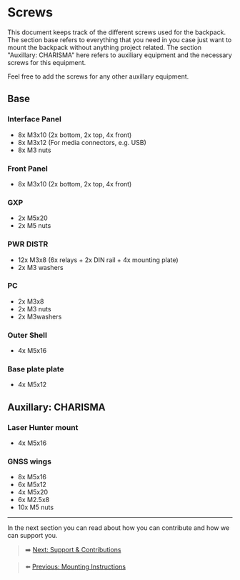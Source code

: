 # Screws

This document keeps track of the different screws used for the backpack. The section base refers to everything that you need in you case just want to mount the backpack without anything project related.
The section "Auxillary: CHARISMA" here refers to auxiliary equipment and the necessary screws for this equipment. 

Feel free to add the screws for any other auxillary equipment.

## Base

### Interface Panel
* 8x M3x10 (2x bottom, 2x top, 4x front)
* 8x M3x12 (For media connectors, e.g. USB)
* 8x M3 nuts

### Front Panel
* 8x M3x10 (2x bottom, 2x top, 4x front)

### GXP
* 2x M5x20 
* 2x M5 nuts

### PWR DISTR
* 12x M3x8 (6x relays + 2x DIN rail + 4x mounting plate)
* 2x M3 washers

### PC
* 2x M3x8
* 2x M3 nuts
* 2x M3washers

### Outer Shell
* 4x M5x16

### Base plate plate
* 4x M5x12 

## Auxillary: CHARISMA

### Laser Hunter mount
* 4x M5x16

### GNSS wings
* 8x M5x16
* 6x M5x12 
* 4x M5x20
* 6x M2.5x8
* 10x M5 nuts

***

In the next section you can read about how you can contribute and how we can support you.

> ➡️ [Next: Support & Contributions](./9-support-and-contributions.md)

> ⬅️ [Previous: Mounting Instructions](./8.3-mounting-instructions.md)

